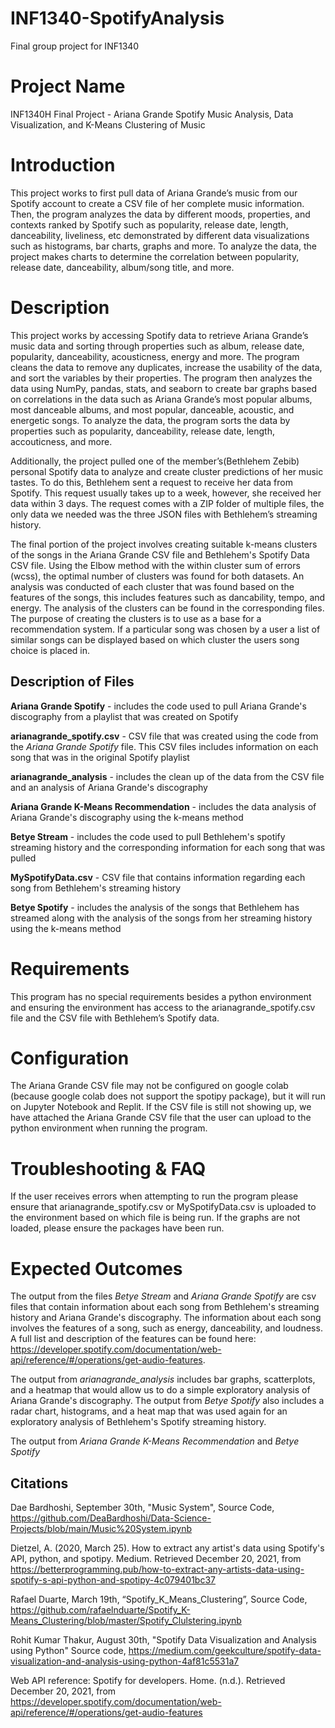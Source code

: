 # INF1340-SpotifyAnalysis
Final group project for INF1340

# Project Name 

INF1340H Final Project - Ariana Grande Spotify Music Analysis, Data Visualization, and K-Means Clustering of Music

# Introduction 

This project works to first pull data of Ariana Grande’s music from our Spotify account to create a CSV file of her complete music information. Then, the program analyzes the data by different moods, properties, and contexts ranked by Spotify such as popularity, release date, length, danceability, liveliness, etc demonstrated by different data visualizations such as histograms, bar charts, graphs and more. To analyze the data, the project makes charts to determine the correlation between popularity, release date, danceability, album/song title, and more. 

# Description 

This project works by accessing Spotify data to retrieve Ariana Grande’s music data and sorting through properties such as album, release date, popularity, danceability, acousticness, energy and more. The program cleans the data to remove any duplicates, increase the usability of the data, and sort the variables by their properties. The program then analyzes the data using NumPy, pandas, stats, and seaborn to create bar graphs based on correlations in the data such as Ariana Grande’s most popular albums, most danceable albums, and most popular, danceable, acoustic, and energetic songs. To analyze the data, the program sorts the data by properties such as popularity, danceability, release date, length, accouticness, and more. 

Additionally, the project pulled one of the member’s(Bethlehem Zebib) personal Spotify data to analyze and create cluster predictions of her music tastes.  To do this, Bethlehem sent a request to receive her data from Spotify.  This request usually takes up to a week, however, she received her data within 3 days. The request comes with a ZIP folder of multiple files, the only data we needed was the three JSON files with Bethlehem’s streaming history.  

The final portion of the project involves creating suitable k-means clusters of the songs in the Ariana Grande CSV file and Bethlehem's Spotify Data CSV file. Using the Elbow method with the within cluster sum of errors (wcss), the optimal number of clusters was found for both datasets. An analysis was conducted of each cluster that was found based on the features of the songs, this includes features such as dancability, tempo, and energy. The analysis of the clusters can be found in the corresponding files. The purpose of creating the clusters is to use as a base for a recommendation system. If a particular song was chosen by a user a list of similar songs can be displayed based on which cluster the users song choice is placed in.

## Description of Files

**Ariana Grande Spotify** - includes the code used to pull Ariana Grande's discography from a playlist that was created on Spotify

**arianagrande_spotify.csv** - CSV file that was created using the code from the *Ariana Grande Spotify* file. This CSV files includes information on each song that was in the original Spotify playlist 

**arianagrande_analysis** - includes the clean up of the data from the CSV file and an analysis of Ariana Grande's discography

**Ariana Grande K-Means Recommendation** - includes the data analysis of Ariana Grande's discography using the k-means method

**Betye Stream** - includes the code used to pull Bethlehem's spotify streaming history and the corresponding information for each song that was pulled

**MySpotifyData.csv** - CSV file that contains information regarding each song from Bethlehem's streaming history

**Betye Spotify** - includes the analysis of the songs that Bethlehem has streamed along with the analysis of the songs from her streaming history using the k-means method

# Requirements 

This program has no special requirements besides a python environment and ensuring the environment has access to the arianagrande_spotify.csv file and the CSV file with Bethlehem’s Spotify data.

# Configuration

The Ariana Grande CSV file may not be configured on google colab (because google colab does not support the spotipy package), but it will run on Jupyter Notebook and Replit. If the CSV file is still not showing up, we have attached the Ariana Grande CSV file that the user can upload to the python environment when running the program. 

# Troubleshooting & FAQ

If the user receives errors when attempting to run the program please ensure that arianagrande_spotify.csv or MySpotifyData.csv is uploaded to the environment based on which file is being run. If the graphs are not loaded, please ensure the packages have been run. 

# Expected Outcomes 

The output from the files *Betye Stream* and *Ariana Grande Spotify* are csv files that contain information about each song from Bethlehem's streaming history and Ariana Grande's discography. The information about each song involves the features of a song, such as energy, danceability, and loudness. A full list and description of the features can be found here: https://developer.spotify.com/documentation/web-api/reference/#/operations/get-audio-features. 

The output from *arianagrande_analysis* includes bar graphs, scatterplots, and a heatmap that would allow us to do a simple exploratory analysis of Ariana Grande's discography. The output from *Betye Spotify* also includes a radar chart, histograms, and a heat map that was used again for an exploratory analysis of Bethlehem's Spotify streaming history. 

The output from *Ariana Grande K-Means Recommendation* and *Betye Spotify*

## Citations 

Dae Bardhoshi, September 30th, "Music System", Source Code,  https://github.com/DeaBardhoshi/Data-Science-Projects/blob/main/Music%20System.ipynb

Dietzel, A. (2020, March 25). How to extract any artist's data using Spotify's API, python, and spotipy. Medium. Retrieved December 20, 2021, from https://betterprogramming.pub/how-to-extract-any-artists-data-using-spotify-s-api-python-and-spotipy-4c079401bc37 

Rafael Duarte, March 19th, “Spotify_K_Means_Clustering”, Source Code, 
https://github.com/rafaelnduarte/Spotify_K-Means_Clustering/blob/master/Spotify_Clulstering.ipynb

Rohit Kumar Thakur, August 30th, "Spotify Data Visualization and Analysis using Python" Source code, https://medium.com/geekculture/spotify-data-visualization-and-analysis-using-python-4af81c5531a7

Web API reference: Spotify for developers. Home. (n.d.). Retrieved December 20, 2021, from https://developer.spotify.com/documentation/web-api/reference/#/operations/get-audio-features 
